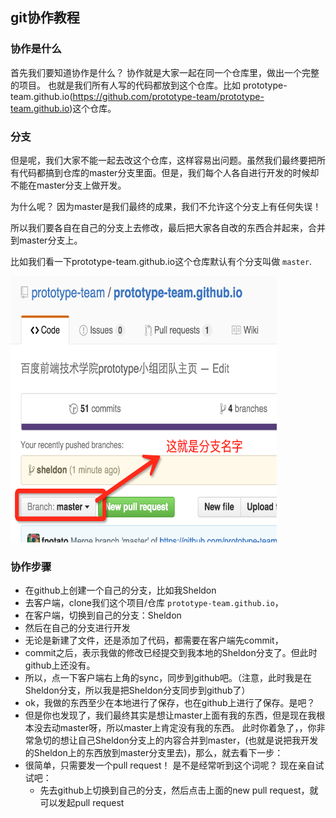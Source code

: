 
## git协作教程


### 协作是什么
首先我们要知道协作是什么？ 协作就是大家一起在同一个仓库里，做出一个完整的项目。 也就是我们所有人写的代码都放到这个仓库。比如 prototype-team.github.io(https://github.com/prototype-team/prototype-team.github.io)这个仓库。

### 分支
但是呢，我们大家不能一起去改这个仓库，这样容易出问题。虽然我们最终要把所有代码都搞到仓库的master分支里面。但是，我们每个人各自进行开发的时候却不能在master分支上做开发。

为什么呢？ 因为master是我们最终的成果，我们不允许这个分支上有任何失误！

所以我们要各自在自己的分支上去修改，最后把大家各自改的东西合并起来，合并到master分支上。

比如我们看一下prototype-team.github.io这个仓库默认有个分支叫做 `master`.

<img src="assets/branch.png" width=426px height=426px alt="home.jpg">


### 协作步骤

* 在github上创建一个自己的分支，比如我Sheldon
* 去客户端，clone我们这个项目/仓库 `prototype-team.github.io`，
* 在客户端，切换到自己的分支：Sheldon
* 然后在自己的分支进行开发
* 无论是新建了文件，还是添加了代码，都需要在客户端先commit，
* commit之后，表示我做的修改已经提交到我本地的Sheldon分支了。但此时github上还没有。
* 所以，点一下客户端右上角的sync，同步到github吧。（注意，此时我是在Sheldon分支，所以我是把Sheldon分支同步到github了）
* ok，我做的东西至少在本地进行了保存，也在github上进行了保存。是吧？
* 但是你也发现了，我们最终其实是想让master上面有我的东西，但是现在我根本没去动master呀，所以master上肯定没有我的东西。 此时你着急了，，你非常急切的想让自己Sheldon分支上的内容合并到master，(也就是说把我开发的Sheldon上的东西放到master分支里去)，那么，就去看下一步：
*  很简单，只需要发一个pull request！  是不是经常听到这个词呢？ 现在亲自试试吧：
    - 先去github上切换到自己的分支，然后点击上面的new pull request，就可以发起pull request

